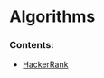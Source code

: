 # Algorithms

### Contents:

* [HackerRank](https://github.com/Arun44/Algorithms/tree/master/src/Hackerrank)
